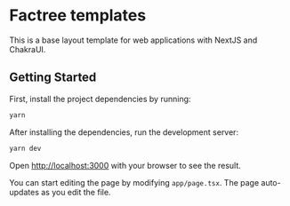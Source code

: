 # Factree templates

This is a base layout template for web applications with NextJS and ChakraUI.

## Getting Started

First, install the project dependencies by running:

```bash
yarn
```

After installing the dependencies, run the development server:

```bash
yarn dev
```

Open [http://localhost:3000](http://localhost:3000) with your browser to see the result.

You can start editing the page by modifying `app/page.tsx`. The page auto-updates as you edit the file.

